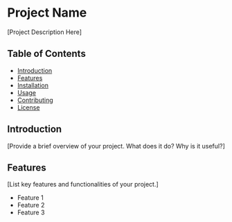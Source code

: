 # Project Name

[Project Description Here]

## Table of Contents

- [Introduction](#introduction)
- [Features](#features)
- [Installation](#installation)
- [Usage](#usage)
- [Contributing](#contributing)
- [License](#license)

## Introduction

[Provide a brief overview of your project. What does it do? Why is it useful?]

## Features

[List key features and functionalities of your project.]

- Feature 1
- Feature 2
- Feature 3
